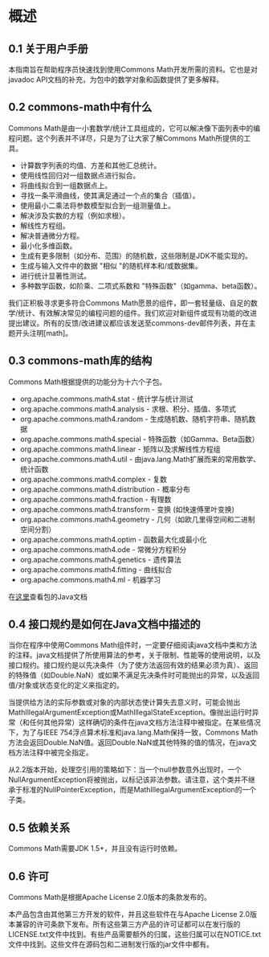 # 概述

## 0.1 关于用户手册

本指南旨在帮助程序员快速找到使用Commons Math开发所需的资料。它也是对javadoc API文档的补充，为包中的数学对象和函数提供了更多解释。

## 0.2 commons-math中有什么

Commons Math是由一小套数学/统计工具组成的，它可以解决像下面列表中的编程问题。这个列表并不详尽，只是为了让大家了解Commons Math所提供的工具。

* 计算数字列表的均值、方差和其他汇总统计。<!-- 专业名词：summary statistics如何翻译，以及短语list of number是否对应java类List -->
* 使用线性回归对一组数据点进行拟合。
* 将曲线拟合到一组数据点上。
* 寻找一条平滑曲线，使其满足通过一个点的集合（插值）。<!-- 这句翻译是否符合相应的数学概念 -->
* 使用最小二乘法将参数模型拟合到一组测量值上。
* 解决涉及实数的方程（例如求根）。
* 解线性方程组。
* 解决普通微分方程。<!-- 词ordinary是否可以翻译为普通 -->
* 最小化多维函数。
* 生成有更多限制（如分布、范围）的随机数，这些限制是JDK不能实现的。
* 生成与输入文件中的数据 "相似 "的随机样本和/或数据集。
* 进行统计显著性测试。
* 多种数学函数，如阶乘、二项式系数和 "特殊函数"（如gamma、beta函数）。

我们正积极寻求更多符合Commons Math愿景的组件，即一套轻量级、自足的数学/统计、有效解决常见的编程问题的组件。我们欢迎对新组件或现有功能的改进提出建议。所有的反馈/改进建议都应该发送至commons-dev邮件列表，并在主题开头注明[math]。

## 0.3 commons-math库的结构

Commons Math根据提供的功能分为十六个子包。

* org.apache.commons.math4.stat - 统计学与统计测试
* org.apache.commons.math4.analysis - 求根、积分、插值、多项式
* org.apache.commons.math4.random - 生成随机数、随机字符串、随机数据
* org.apache.commons.math4.special - 特殊函数（如Gamma、Beta函数）
* org.apache.commons.math4.linear - 矩阵以及求解线性方程组
* org.apache.commons.math4.util - 由java.lang.Math扩展而来的常用数学、统计函数
* org.apache.commons.math4.complex - 复数
* org.apache.commons.math4.distribution - 概率分布
* org.apache.commons.math4.fraction - 有理数
* org.apache.commons.math4.transform - 变换 (如快速傅里叶变换)
* org.apache.commons.math4.geometry - 几何（如欧几里得空间和二进制空间分割）
* org.apache.commons.math4.optim - 函数最大化或最小化 <!-- 原句function maximization or minimization是否可以这样翻译 -->
* org.apache.commons.math4.ode - 常微分方程积分
* org.apache.commons.math4.genetics - 遗传算法
* org.apache.commons.math4.fitting - 曲线拟合
* org.apache.commons.math4.ml - 机器学习

在[这里](http://commons.apache.org/proper/commons-math/apidocs/index.html)查看包的Java文档

## 0.4 接口规约是如何在Java文档中描述的 <!-- 词contracts和词specified如何翻译 -->

当你在程序中使用Commons Math组件时，一定要仔细阅读java文档中类和方法的注释。java文档提供了所使用算法的参考，关于限制、性能等的使用说明，以及接口规约。接口规约是以先决条件（为了使方法返回有效的结果必须为真）、返回的特殊值（如Double.NaN）或如果不满足先决条件时可能抛出的异常，以及返回值/对象或状态变化的定义来指定的。<!-- 词referances如何翻译 -->  

当提供给方法的实际参数或对象的内部状态使计算失去意义时，可能会抛出MathIllegalArgumentException或MathIllegalStateException。像抛出运行时异常（和任何其他异常）这样确切的条件在java文档方法注释中被指定。在某些情况下，为了与IEEE 754浮点算术标准和java.lang.Math保持一致，Commons Math方法会返回Double.NaN值。返回Double.NaN或其他特殊的值的情况，在java文档方法注释中被完全指定。

从2.2版本开始，处理空引用的策略如下：当一个null参数意外出现时，一个NullArgumentException将被抛出，以标记该非法参数。请注意，这个类并不继承于标准的NullPointerException，而是MathIllegalArgumentException的一个子类。

## 0.5 依赖关系

Commons Math需要JDK 1.5+，并且没有运行时依赖。

## 0.6 许可

Commons Math是根据Apache License 2.0版本的条款发布的。  

本产品包含由其他第三方开发的软件，并且这些软件在与Apache License 2.0版本兼容的许可条款下发布。所有这些第三方产品的许可证都可以在发行版的LICENSE.txt文件中找到。有些产品需要额外的归属，这些归属可以在NOTICE.txt文件中找到。这些文件在源码包和二进制发行版的jar文件中都有。